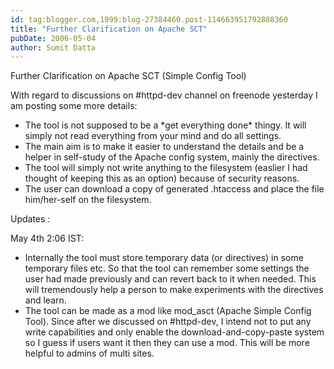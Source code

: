 ```yaml
---
id: tag:blogger.com,1999:blog-27384460.post-114663951792888360
title: "Further Clarification on Apache SCT"
pubDate: 2006-05-04
author: Sumit Datta
---
```


Further Clarification on Apache SCT (Simple Config Tool)  

With regard to discussions on #httpd-dev channel on freenode yesterday I am posting some more details:
* The tool is not supposed to be a \*get everything done\* thingy. It will simply not read everything from your mind and do all settings.
* The main aim is to make it easier to understand the details and be a helper in self-study of the Apache config system, mainly the directives.
* The tool will simply not write anything to the filesystem (easlier I had thought of keeping this as an option) because of security reasons.
* The user can download a copy of generated .htaccess and place the file him/her-self on the filesystem.

Updates :  

May 4th 2:06 IST:  

* Internally the tool must store temporary data (or directives) in some temporary files etc. So that the tool can remember some settings the user had made previously and can revert back to it when needed. This will tremendously help a person to make experiments with the directives and learn.
* The tool can be made as a mod like mod\_asct (Apache Simple Config Tool). Since after we discussed on #httpd-dev, I intend not to put any write capabilities and only enable the download-and-copy-paste system so I guess if users want it then they can use a mod. This will be more helpful to admins of multi sites.